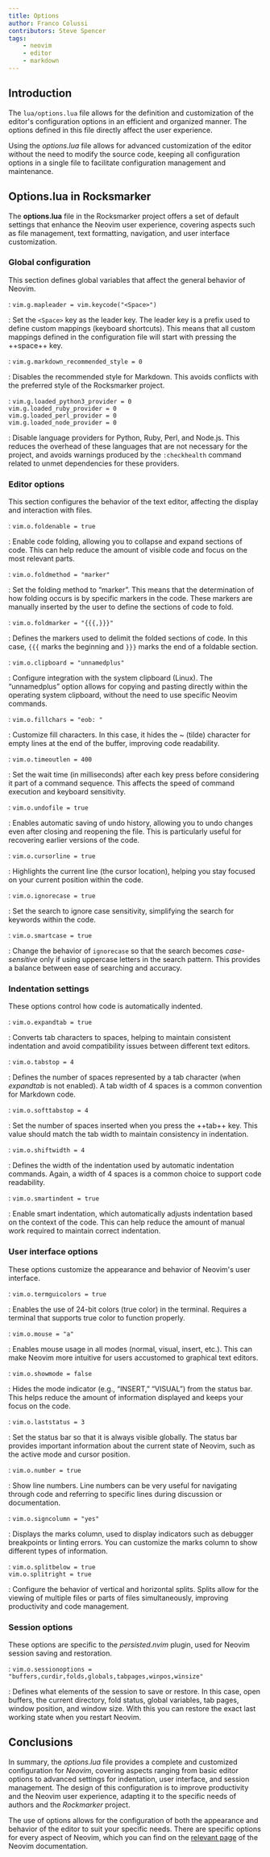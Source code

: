 ```yaml
---
title: Options
author: Franco Colussi
contributors: Steve Spencer
tags:
    - neovim
    - editor
    - markdown
---
```


## Introduction

The `lua/options.lua` file allows for the definition and customization of the editor's configuration options in an efficient and organized manner. The options defined in this file directly affect the user experience.

Using the *options.lua* file allows for advanced customization of the editor without the need to modify the source code, keeping all configuration options in a single file to facilitate configuration management and maintenance.

## Options.lua in Rocksmarker

The **options.lua** file in the Rocksmarker project offers a set of default settings that enhance the Neovim user experience, covering aspects such as file management, text formatting, navigation, and user interface customization.

### Global configuration

This section defines global variables that affect the general behavior of Neovim.

: `vim.g.mapleader = vim.keycode("<Space>")`

: Set the `<Space>` key as the leader key. The leader key is a prefix used to define custom mappings (keyboard shortcuts). This means that all custom mappings defined in the configuration file will start with pressing the ++space++ key.

: `vim.g.markdown_recommended_style = 0`

: Disables the recommended style for Markdown. This avoids conflicts with the preferred style of the Rocksmarker project.

: `vim.g.loaded_python3_provider = 0`  
`vim.g.loaded_ruby_provider = 0`  
`vim.g.loaded_perl_provider = 0`  
`vim.g.loaded_node_provider = 0`

: Disable language providers for Python, Ruby, Perl, and Node.js. This reduces the overhead of these languages that are not necessary for the project, and avoids warnings produced by the `:checkhealth` command related to unmet dependencies for these providers.

### Editor options

This section configures the behavior of the text editor, affecting the display and interaction with files.

: `vim.o.foldenable = true`  

: Enable code folding, allowing you to collapse and expand sections of code. This can help reduce the amount of visible code and focus on the most relevant parts.

: `vim.o.foldmethod = "marker"`  

: Set the folding method to “marker”. This means that the determination of how folding occurs is by specific markers in the code. These markers are manually inserted by the user to define the sections of code to fold.

: `vim.o.foldmarker = "{{{,}}}"`

: Defines the markers used to delimit the folded sections of code. In this case, `{{{` marks the beginning and `}}}` marks the end of a foldable section.

: `vim.o.clipboard = "unnamedplus"`

: Configure integration with the system clipboard (Linux). The “unnamedplus” option allows for copying and pasting directly within the operating system clipboard, without the need to use specific Neovim commands.

: `vim.o.fillchars = "eob: "`

: Customize fill characters. In this case, it hides the ~ (tilde) character for empty lines at the end of the buffer, improving code readability.

: `vim.o.timeoutlen = 400`

: Set the wait time (in milliseconds) after each key press before considering it part of a command sequence. This affects the speed of command execution and keyboard sensitivity.

: `vim.o.undofile = true`

: Enables automatic saving of undo history, allowing you to undo changes even after closing and reopening the file. This is particularly useful for recovering earlier versions of the code.

: `vim.o.cursorline = true`

: Highlights the current line (the cursor location), helping you stay focused on your current position within the code.

: `vim.o.ignorecase = true`

: Set the search to ignore case sensitivity, simplifying the search for keywords within the code.

: `vim.o.smartcase = true`

: Change the behavior of `ignorecase` so that the search becomes *case-sensitive* only if using uppercase letters in the search pattern. This provides a balance between ease of searching and accuracy.

### Indentation settings

These options control how code is automatically indented.

: `vim.o.expandtab = true`

: Converts tab characters to spaces, helping to maintain consistent indentation and avoid compatibility issues between different text editors.

: `vim.o.tabstop = 4`

: Defines the number of spaces represented by a tab character (when *expandtab* is not enabled). A tab width of 4 spaces is a common convention for Markdown code.

: `vim.o.softtabstop = 4`

: Set the number of spaces inserted when you press the ++tab++ key. This value should match the tab width to maintain consistency in indentation.

: `vim.o.shiftwidth = 4`

: Defines the width of the indentation used by automatic indentation commands. Again, a width of 4 spaces is a common choice to support code readability.

: `vim.o.smartindent = true`

: Enable smart indentation, which automatically adjusts indentation based on the context of the code. This can help reduce the amount of manual work required to maintain correct indentation.

### User interface options

These options customize the appearance and behavior of Neovim's user interface.

: `vim.o.termguicolors = true`

: Enables the use of 24-bit colors (true color) in the terminal. Requires a terminal that supports true color to function properly.

: `vim.o.mouse = "a"`

: Enables mouse usage in all modes (normal, visual, insert, etc.). This can make Neovim more intuitive for users accustomed to graphical text editors.

: `vim.o.showmode = false`

: Hides the mode indicator (e.g., “INSERT,” “VISUAL”) from the status bar. This helps reduce the amount of information displayed and keeps your focus on the code.

: `vim.o.laststatus = 3`

: Set the status bar so that it is always visible globally. The status bar provides important information about the current state of Neovim, such as the active mode and cursor position.

: `vim.o.number = true`

: Show line numbers. Line numbers can be very useful for navigating through code and referring to specific lines during discussion or documentation.

: `vim.o.signcolumn = "yes"`

: Displays the marks column, used to display indicators such as debugger breakpoints or linting errors. You can customize the marks column to show different types of information.

: `vim.o.splitbelow = true`  
`vim.o.splitright = true`

: Configure the behavior of vertical and horizontal splits. Splits allow for the viewing of multiple files or parts of files simultaneously, improving productivity and code management.

### Session options

These options are specific to the *persisted.nvim* plugin, used for Neovim session saving and restoration.

: `vim.o.sessionoptions = "buffers,curdir,folds,globals,tabpages,winpos,winsize"`

: Defines what elements of the session to save or restore. In this case, open buffers, the current directory, fold status, global variables, tab pages, window position, and window size. With this you can restore the exact last working state when you restart Neovim.

## Conclusions

In summary, the *options.lua* file provides a complete and customized configuration for *Neovim*, covering aspects ranging from basic editor options to advanced settings for indentation, user interface, and session management. The design of this configuration is to improve productivity and the Neovim user experience, adapting it to the specific needs of authors and the *Rockmarker* project.

The use of options allows for the configuration of both the appearance and behavior of the editor to suit your specific needs. There are specific options for every aspect of Neovim, which you can find on the [relevant page](https://neovim.io/doc/user/options.html) of the Neovim documentation.
